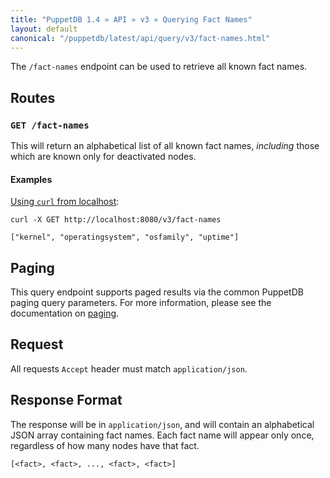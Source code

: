 ```yaml
---
title: "PuppetDB 1.4 » API » v3 » Querying Fact Names"
layout: default
canonical: "/puppetdb/latest/api/query/v3/fact-names.html"
---
```


[curl]: ../curl.html#using-curl-from-localhost-non-sslhttp
[paging]: ./paging.html

The `/fact-names` endpoint can be used to retrieve all known fact names.


## Routes

### `GET /fact-names`

This will return an alphabetical list of all known fact names, *including* those which are
known only for deactivated nodes.

#### Examples

[Using `curl` from localhost][curl]:

    curl -X GET http://localhost:8080/v3/fact-names

    ["kernel", "operatingsystem", "osfamily", "uptime"]

## Paging

This query endpoint supports paged results via the common PuppetDB paging
query parameters.  For more information, please see the documentation
on [paging][paging].

## Request

All requests `Accept` header must match `application/json`.

## Response Format

The response will be in `application/json`, and will contain an alphabetical
JSON array containing fact names. Each fact name will appear only once,
regardless of how many nodes have that fact.

    [<fact>, <fact>, ..., <fact>, <fact>]
